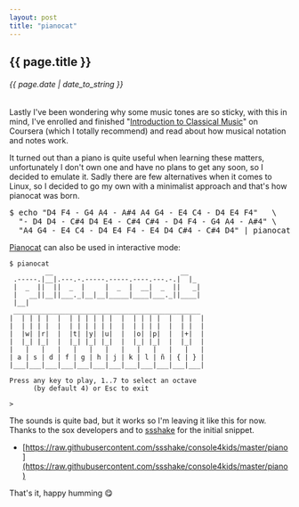 ```yaml
---
layout: post
title: "pianocat"
---
```


## {{ page.title }}

###### {{ page.date | date_to_string }}

Lastly I've been wondering why some music tones are so sticky, with this in mind, I've enrolled and finished "[Introduction to Classical Music](https://class.coursera.org/introclassicalmusic-001)" on Coursera (which I totally recommend) and read about how musical notation and notes work.

It turned out than a piano is quite useful when learning these matters, unfortunately I don't own one and have no plans to get any soon, so I decided to emulate it. Sadly there are few alternatives when it comes to Linux, so I decided to go my own with a minimalist approach and that's how pianocat was born.

<pre class="sh_sh">
$ echo "D4 F4 - G4 A4 - A#4 A4 G4 - E4 C4 - D4 E4 F4"   \
  "- D4 D4 - C#4 D4 E4 - C#4 C#4 - D4 F4 - G4 A4 - A#4" \
  "A4 G4 - E4 C4 - D4 E4 F4 - E4 D4 C#4 - C#4 D4" | pianocat
</pre>

[Pianocat](https://github.com/chilicuil/learn/blob/master/sh/tools/pianocat) can also be used in interactive mode:

    $ pianocat
             __                                __
     .-----.|__|.---.-.-----.-----.----.---.-.|  |_
     |  _  ||  ||  _  |     |  _  |  __|  _  ||   _|
     |   __||__||___._|__|__|_____|____|___._||____|
     |__|
     _______________________________________________
    |  | | | |  |  | | | | | |  |  | | | |  |  | |  |
    |  | | | |  |  | | | | | |  |  | | | |  |  | |  |
    |  |w| |r|  |  |t| |y| |u|  |  |o| |p|  |  |+|  |
    |  |_| |_|  |  |_| |_| |_|  |  |_| |_|  |  |_|  |
    |   |   |   |   |   |   |   |   |   |   |   |   |
    | a | s | d | f | g | h | j | k | l | ñ | { | } |
    |___|___|___|___|___|___|___|___|___|___|___|___|

    Press any key to play, 1..7 to select an octave
          (by default 4) or Esc to exit

    >

The sounds is quite bad, but it works so I'm leaving it like this for now. Thanks to the sox developers and to [ssshake](https://github.com/ssshake) for the initial snippet.

- [https://raw.githubusercontent.com/ssshake/console4kids/master/piano](https://raw.githubusercontent.com/ssshake/console4kids/master/piano)

That's it, happy humming &#128523;
